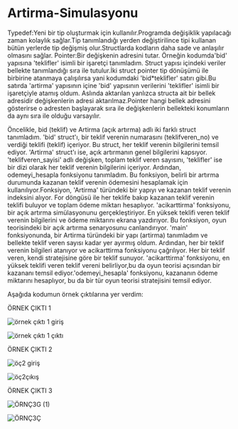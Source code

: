 # Artirma-Simulasyonu
Typedef:Yeni bir tip oluşturmak için kullanılır.Programda değişiklik yapılacağı zaman kolaylık sağlar.Tip tanımlandığı yerden değiştirilince tipi kullanan bütün yerlerde tip değişmiş olur.Structlarda kodların daha sade ve anlaşılır olmasını sağlar.
Pointer:Bir değişkenin adresini tutar. Örneğin kodumda'bid' yapısına 'teklifler' isimli bir işaretçi tanımladım.
Struct yapısı içindeki veriler bellekte tanımlandığı sıra ile tutulur.İki struct pointer tip dönüşümü ile birbirine atanmaya çalışılırsa yani kodumdaki 'bid*teklifler' satırı gibi.Bu satırda 'artirma' yapısının içine 'bid' yapısının verilerini 'teklifler' isimli bir işaretçiyle atamış oldum. Aslında aktarılan yanlızca structa ait bir bellek adresidir değişkenlerin adresi aktarılmaz.Pointer hangi bellek adresini gösterirse o adresten başlayarak sıra ile değişkenlerin bellekteki konumların da aynı sıra ile olduğu varsayılır.


Öncelikle, bid (teklif) ve Artirma (açık artırma) adlı iki farklı struct tanımladım.
'bid' struct'ı, bir teklif verenin numarasını (teklifveren_no) ve verdiği teklifi (teklif) içeriyor. Bu struct, her teklif verenin bilgilerini temsil ediyor.
'Artirma' struct'ı ise, açık artırmanın genel bilgilerini kapsıyor. 'teklifveren_sayisi' adlı değişken, toplam teklif veren sayısını, 'teklifler' ise bir dizi olarak her teklif verenin bilgilerini içeriyor.
Ardından, odemeyi_hesapla fonksiyonu tanımladım. Bu fonksiyon, belirli bir artırma durumunda kazanan teklif verenin ödemesini hesaplamak için kullanılıyor.Fonksiyon, 'Artirma' türündeki bir yapıyı ve kazanan teklif verenin indeksini alıyor.
For döngüsü ile her teklife bakıp kazanan teklif verenin teklifi buluyor ve toplam ödeme miktarı hesaplıyor.
'acikarttirma' fonksiyonu, bir açık artırma simülasyonunu gerçekleştiriyor. En yüksek teklifi veren teklif verenin bilgilerini ve ödeme miktarını ekrana yazdırıyor.
Bu fonksiyon, oyun teorisindeki bir açık artırma senaryosunu canlandırıyor.
'main' fonksiyonunda, bir Artirma türündeki bir yapı (artirma) tanımladım ve bellekte teklif veren sayısı kadar yer ayırmış oldum. Ardından, her bir teklif verenin bilgileri atanıyor ve acikarttirma fonksiyonu çağrılıyor.
Her bir teklif veren, kendi stratejisine göre bir teklif sunuyor. 'acikarttirma' fonksiyonu, en yüksek teklifi veren teklif vereni belirliyor,bu da oyun teorisi açısından bir kazananı temsil ediyor.'odemeyi_hesapla' fonksiyonu, kazananın ödeme miktarını hesaplıyor, bu da bir tür oyun teorisi stratejisini temsil ediyor.

Aşağıda kodumun örnek çıktılarına yer verdim:

ÖRNEK ÇIKTI 1


![örnek çıktı 1 giriş](https://github.com/aycaalbayrak/Artirma-Simulasyonu/assets/153324294/5c762b0a-f003-4125-8f55-e56f00bcdeea)

![örnek çıktı 1 çıktı](https://github.com/aycaalbayrak/Artirma-Simulasyonu/assets/153324294/27411584-7da0-445d-962c-31b3c6920750)


ÖRNEK ÇIKTI 2


![öç2 giriş](https://github.com/aycaalbayrak/Artirma-Simulasyonu/assets/153324294/c97ce371-9e0d-40cf-a496-fd3b71ecf9ba)

![öç2çıkış](https://github.com/aycaalbayrak/Artirma-Simulasyonu/assets/153324294/ee4151d8-1ced-4fd7-887b-a3a61ddb0d72)



ÖRNEK ÇIKTI 3


![ÖRNÇ3G (1)](https://github.com/aycaalbayrak/Artirma-Simulasyonu/assets/153324294/4a62c62c-5004-4261-8910-df93728f808e)

![ÖRNÇ3Ç](https://github.com/aycaalbayrak/Artirma-Simulasyonu/assets/153324294/4fe4ac14-cd1d-4edf-8a06-9cd0e3584957)








